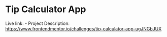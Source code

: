 # Tip Calculator App

Live link: -
Project Description: https://www.frontendmentor.io/challenges/tip-calculator-app-ugJNGbJUX
